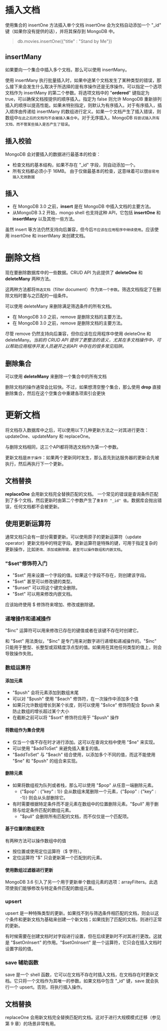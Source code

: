 # 插入文档

使用集合的 insertOne 方法插入单个文档
insertOne 会为文档自动添加一个 "_id" 键（如果你没有提供的话），并将其保存到 MongoDB 中。
> db.movies.insertOne({"title" : "Stand by Me"})

## insertMany
如果要向一个集合中插入多个文档，那么可以使用 insertMany。

使用 insertMany 执行批量插入时，如果中途某个文档发生了某种类型的错误，那么接下来会发生什么取决于所选择的是有序操作还是无序操作。可以指定一个选项文档作为 insertMany 的第二个参数。将选项文档中的 "**ordered**" 键指定为true，可以确保文档按提供的顺序插入。指定为 false 则允许 MongoDB 重新排列插入的顺序以提高性能。如果未特别指定，则默认为有序插入。对于有序插入，插入顺序由传递给 insertMany 的数组进行定义。如果一个文档产生了插入错误，则数组中`在此之后的文档均不会被插入集合中`。对于无序插入，MongoDB `将尝试插入所有文档，而不管某些插入是否产生了错误`。

## 插入校验

MongoDB 会对要插入的数据进行最基本的检查：
- 检查文档的基本结构，如果不存在 "\_id" 字段，则自动添加一个。
- 所有文档都必须小于 16MB。
由于仅做最基本的检查，这意味着可以很`容易地插入无效数据`

## 插入

- 在 MongoDB 3.0 之前，**insert** 是在 MongoDB 中插入文档的主要方法。
- 从MongoDB 3.2 开始，mongo shell 也支持这种 API，它包括 **insertOne** 和**insertMany** 以及其他一些方法。

虽然 insert 等方法仍然支持向后兼容，但今后`不应该在应用程序中继续使用`。应该使用 insertOne 和 insertMany 来创建文档。

# 删除文档

现在要删除数据库中的一些数据。CRUD API 为此提供了 **deleteOne** 和 **deleteMany** 两种方法。

这两种方法都将`筛选文档`（filter document）作为`第一个参数`。筛选文档指定了在删除文档时要与之匹配的一组条件。

可以使用 deleteMany 来删除满足筛选条件的所有文档。

- 在 MongoDB 3.0 之前，remove 是删除文档的主要方法。
- 在 MongoDB 3.0 之前，remove 是删除文档的主要方法。

尽管 remove 仍然支持向后兼容，但你应该在应用程序中使用 deleteOne 和 deleteMany。*当前的 CRUD API 提供了更整洁的语义，尤其在多文档操作中，可以帮助应用程序开发人员避开之前API 中存在的很多常见陷阱。*

## 删除集合

可以使用 **deleteMany** 来删除一个集合中的所有文档

删除文档的操作通常会比较快。不过，如果想清空整个集合，那么使用 **drop** 直接删除集合，然后在这个空集合中重建各项索引会更快

# 更新文档

将文档存入数据库中之后，可以使用以下几种更新方法之一对其进行更改：updateOne、updateMany 和 replaceOne。

与删除文档相同，这三个API都将筛选文档作为第一个参数。

更新文档是`原子操作`：如果两个更新同时发生，那么首先到达服务器的更新会先被执行，然后再执行下一个更新。

## 文档替换

**replaceOne** 会用新文档完全替换匹配的文档。
一个常见的错误是查询条件匹配到了多个文档，然后更新时由第二个参数产生了`重复的 "_id" 值`。数据库会抛出错误，任何文档都不会被更新。

## 使用更新运算符

通常文档只会有一部分需要更新。可以使用原子的更新运算符（update operator）更新文档中的特定字段。更新运算符是特殊的键，可用于指定复杂的更新操作，比如`更改、添加或删除键，甚至可以操作数组和内嵌文档`。

### "$set"修饰符入门

- "$set" 用来设置一个字段的值。如果这个字段不存在，则创建该字段。
- "$set" 甚至可以修改键的类型。
- "$unset" 可以将这个键完全删除。
- "$set" 可以用来修改内嵌文档。

应该始终使用 $ 修饰符来增加、修改或删除键。

### 递增操作和递减操作

"$inc" 运算符可以用来修改已存在的键值或者在该键不存在时创建它。

和 "\$set" 用法类似，"\$inc" 是专门用来对数字进行递增和递减操作的。"$inc" 只能用于整型、长整型或双精度浮点型的值。如果用在其他任何类型的值上，则会导致操作失败。

### 数组运算符

#### 添加元素

- "$push" 会将元素添加到数组末尾
- 可以对 "\$push" 使用 "$each" 修饰符，在一次操作中添加多个值
- 如果只允许数组增长到某个长度，则可以使用 "$slice" 修饰符配合 $push 来防止数组的增长超过某个大小
- 在截断之前可以将 "\$sort" 修饰符应用于 "$push" 操作

#### 将数组作为集合使用

- 仅当一个值不存在时才进行添加。这可以在查询文档中使用 "$ne" 来实现。
- 可以使用 "$addToSet" 来避免插入重复的值。
- "\$addToSet" 与 "\$each" 结合使用，以添加多个不同的值，而这不能使用 "\$ne" 和 "$push" 的组合来实现。

#### 删除元素

- 如果将数组视为队列或者栈，那么可以使用 "$pop" 从任意一端删除元素。
	- {"\$pop" : {"key" : 1}} 会从数组末尾删除一个元素，{"$pop" : {"key" : -1}} 则会从头部删除它。 
- 有时需要根据特定条件而不是元素在数组中的位置删除元素。"$pull" 用于删除与给定条件匹配的数组元素。
	- "$pull" 会删除所有匹配的文档，而不仅仅是一个匹配项。

#### 基于位置的数组更改

有两种方法可以操作数组中的值
- 按位置或使用定位运算符（$ 字符）。
- 定位运算符 "$" 只会更新第一个匹配到的元素。

#### 使用数组过滤器进行更新

MongoDB 3.6 引入了另一个用于更新单个数组元素的选项：arrayFilters。此选项使我们能够修改与特定条件匹配的数组元素。

### upsert

upsert 是一种特殊类型的更新。如果找不到与筛选条件相匹配的文档，则会以这个条件和更新文档为基础来创建一个新文档；如果找到了匹配的文档，则进行正常的更新。

有时候需要在创建文档时对字段进行设置，但在后续更新时不对其进行更改。这就是 "\$setOnInsert" 的作用。"$setOnInsert" 是一个运算符，它只会在插入文档时设置字段的值。

### save 辅助函数
save 是一个 shell 函数，它可以在文档不存在时插入文档，在文档存在时更新文档。它只将一个文档作为其唯一的参数。如果文档中包含 "\_id" 键，save 就会执行一个 upsert。否则，将执行插入操作。

## 文档替换

replaceOne 会用新文档完全替换匹配的文档。这对于进行大规模模式迁移（参见第 9 章）的场景非常有用。